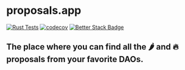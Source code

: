 # proposals.app

[![Rust Tests](https://github.com/proposals-app/proposalsapp/actions/workflows/rust-tests.yaml/badge.svg)](https://github.com/proposals-app/proposalsapp/actions/workflows/rust-tests.yaml)
[![codecov](https://codecov.io/github/proposals-app/proposalsapp/graph/badge.svg?token=ZB10XV82UJ)](https://codecov.io/github/proposals-app/proposalsapp)
[![Better Stack Badge](https://uptime.betterstack.com/status-badges/v2/monitor/1lv17.svg)](https://uptime.betterstack.com/?utm_source=status_badge)


## The place where you can find all the 🌶️ and 🔥 proposals from your favorite DAOs.
